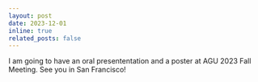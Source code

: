 ```yaml
---
layout: post
date: 2023-12-01
inline: true
related_posts: false
---
```


I am going to have an oral presententation and a poster at AGU 2023 Fall Meeting. See you in San Francisco!
